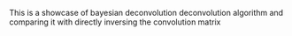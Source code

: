 This is a showcase of bayesian deconvolution deconvolution algorithm and comparing it with directly inversing the convolution matrix
